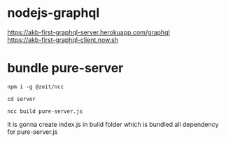 # nodejs-graphql
 
 https://akb-first-graphql-server.herokuapp.com/graphql    
 https://akb-first-graphql-client.now.sh

# bundle pure-server
```npm i -g @zeit/ncc```

```cd server```

```ncc build pure-server.js```

it is gonna create index.js in build folder which is bundled all dependency for pure-server.js 

